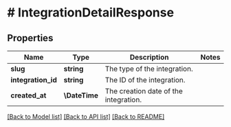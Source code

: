 # # IntegrationDetailResponse

## Properties

Name | Type | Description | Notes
------------ | ------------- | ------------- | -------------
**slug** | **string** | The type of the integration. |
**integration_id** | **string** | The ID of the integration. |
**created_at** | **\DateTime** | The creation date of the integration. |

[[Back to Model list]](../../README.md#models) [[Back to API list]](../../README.md#endpoints) [[Back to README]](../../README.md)

